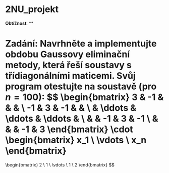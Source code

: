 # 2NU_projekt
**Obtížnost**: \*\*

**Zadání**: Navrhněte a implementujte obdobu Gaussovy eliminační metody, která řeší soustavy s třídiagonálními maticemi. Svůj program otestujte na soustavě (pro $n=100$):
$$
\begin{bmatrix} 
  3 & -1 &  &  &  \\
  -1 & 3 & -1 &  &  \\
   & \ddots & \ddots & \ddots &  \\
   &  & -1 & 3 & -1 \\
   &  &  & -1 & 3
\end{bmatrix} 
\cdot
\begin{bmatrix} 
  x_1 \\ \vdots \\ x_n
\end{bmatrix} 
=
\begin{bmatrix} 
  2 \\ 1 \\ \vdots \\ 1 \\ 2
\end{bmatrix}
$$
